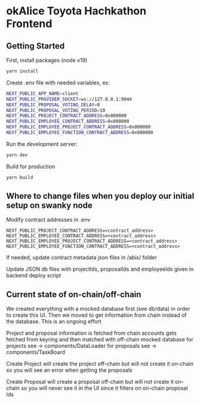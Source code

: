 # okAlice Toyota Hachkathon Frontend

## Getting Started

First, install packages (node v19)

```bash
yarn install
```

Create .env file with needed variables, ex:

```bash
NEXT_PUBLIC_APP_NAME=client
NEXT_PUBLIC_PROVIDER_SOCKET=ws://127.0.0.1:9944
NEXT_PUBLIC_PROPOSAL_VOTING_DELAY=0
NEXT_PUBLIC_PROPOSAL_VOTING_PERIOD=10
NEXT_PUBLIC_PROJECT_CONTRACT_ADDRESS=0x000000
NEXT_PUBLIC_EMPLOYEE_CONTRACT_ADDRESS=0x000000
NEXT_PUBLIC_EMPLOYEE_PROJECT_CONTRACT_ADDRESS=0x000000
NEXT_PUBLIC_EMPLOYEE_FUNCTION_CONTRACT_ADDRESS=0x000000
```

Run the development server:

```bash
yarn dev
```

Build for production

```bash
yarn build
```

## Where to change files when you deploy our initial setup on swanky node

Modify contract addresses in .env

```
NEXT_PUBLIC_PROJECT_CONTRACT_ADDRESS=<contract_address>
NEXT_PUBLIC_EMPLOYEE_CONTRACT_ADDRESS=<contract_address>
NEXT_PUBLIC_EMPLOYEE_PROJECT_CONTRACT_ADDRESS=<contract_address>
NEXT_PUBLIC_EMPLOYEE_FUNCTION_CONTRACT_ADDRESS=<contract_address>
```

If needed, update contract metadata json files in /abis/ folder

Update JSON db files with projectIds, proposalIds and employeeIds given in backend deploy script

## Current state of on-chain/off-chain

We created everything with a mocked database first (see db/data) in order to create this UI.
Then we moved to get information from chain instead of the database.
This is an ongoing effort

Project and proposal information is fetched from chain
accounts gets fetched from keyring and then matched with off-chain mocked database
for projects see -> components/DataLoader
for proposals see -> components/TaskBoard

Create Project will create the project off-chain but will not create it on-chain so you will see an error
when getting the proposals

Create Proposal will create a proposal off-chain but will not create it on-chain so you will never see it in the UI
since it filters on on-chain proposal Ids
